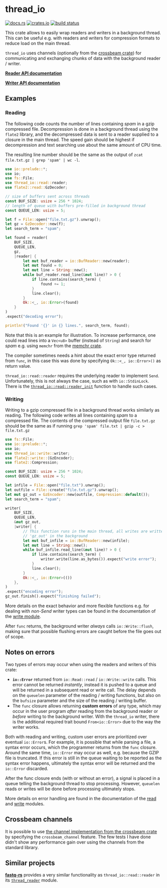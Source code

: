 # thread_io

[![docs.rs](https://docs.rs/thread_io/badge.svg)](https://docs.rs/thread_io/latest/thread_io)
[![crates.io](https://img.shields.io/crates/v/thread_io.svg)](https://crates.io/crates/thread_io)
[![build status](https://api.travis-ci.org/markschl/thread_io.svg?branch=master)](https://travis-ci.org/markschl/thread_io)

This crate allows to easily wrap readers and writers in a background thread.
This can be useful e.g. with readers and writers for compression formats to 
reduce load on the main thread.

`thread_io` uses channels (optionally from the
[crossbeam crate](https://docs.rs/crossbeam/latest/crossbeam/channel/index.html))
for communicating and exchanging chunks of data with the background reader /
writer.

**[Reader API documentation](https://docs.rs/thread_io/latest/thread_io/read)**

**[Writer API documentation](https://docs.rs/thread_io/latest/thread_io/write)**

## Examples

### Reading

The following code counts the number of lines containing *spam* in a gzip 
compressed file. Decompression is done in a background thread using the `flate2`
library, and the decompressed data is sent to a reader supplied to a closure in
the main thread. The speed gain should be highest if decompression and text
searching use about the same amount of CPU time.

The resulting line number should be the same as the output of 
`zcat file.txt.gz | grep 'spam' | wc -l`.

```rust
use io::prelude::*;
use io;
use fs::File;
use thread_io::read::reader;
use flate2::read::GzDecoder;

// size of buffers sent across threads
const BUF_SIZE: usize = 256 * 1024;
// length of queue with buffers pre-filled in background thread
const QUEUE_LEN: usize = 5;

let f = File::open("file.txt.gz").unwrap();
let gz = GzDecoder::new(f);
let search_term = "spam";

let found = reader(
    BUF_SIZE, 
    QUEUE_LEN,  
    gz, 
    |reader| {
        let mut buf_reader = io::BufReader::new(reader);
        let mut found = 0;
        let mut line = String::new();
        while buf_reader.read_line(&mut line)? > 0 {
            if line.contains(search_term) {
                found += 1;
            }
            line.clear();
        }
        Ok::<_, io::Error>(found)
    }
)
.expect("decoding error");

println!("Found '{}' in {} lines.", search_term, found);
```

Note that this is an example for illustration. To increase performance, one
could read lines into a `Vec<u8>` buffer (instead of `String`) and search for
*spam* e.g. using `memchr` from the [memchr crate](https://crates.io/crates/memchr).

The compiler sometimes needs a hint about the exact error type returned from
`func`, in this case this was done by specifying `Ok::<_, io::Error>()` as
return value.

`thread_io::read::reader` requires the underlying reader to implement `Send`.
Unfortunately, this is not always the case, such as with `io::StdinLock`. 
There is the [`thread_io::read::reader_init`](https://docs.rs/thread_io/latest/thread_io/read/fn.reader_init.html)
function to handle such cases.

### Writing

Writing to a gzip compressed file in a background thread works similarly as
reading. The following code writes all lines containing *spam* to a compressed
file. The contents of the compressed output file `file.txt.gz` should be the
same as if running `grep 'spam' file.txt | gzip -c > file.txt.gz`

```rust
use fs::File;
use io::prelude::*;
use io;
use thread_io::write::writer;
use flate2::write::{GzEncoder};
use flate2::Compression;

const BUF_SIZE: usize = 256 * 1024;
const QUEUE_LEN: usize = 5;

let infile = File::open("file.txt").unwrap();
let outfile = File::create("file.txt.gz").unwrap();
let mut gz_out = GzEncoder::new(outfile, Compression::default());
let search_term = "spam";

writer(
    BUF_SIZE,
    QUEUE_LEN,
    &mut gz_out,
    |writer| {
        // This function runs in the main thread, all writes are written to
        // 'gz_out' in the background
        let mut buf_infile = io::BufReader::new(infile);
        let mut line = String::new();
        while buf_infile.read_line(&mut line)? > 0 {
            if line.contains(search_term) {
                writer.write(line.as_bytes()).expect("write error");
            }
            line.clear();
        }
        Ok::<_, io::Error>(())
    },
)
.expect("encoding error");
gz_out.finish().expect("finishing failed");
```

More details on the exact behavior and more flexible functions e.g. for dealing
with *non-Send* writer types can be found in the documentation of the
[write module](https://docs.rs/thread_io/latest/thread_io/write).

After `func` returns, the background writer *always* calls 
`io::Write::flush`, making sure that possible flushing errors are caught before
the file goes out of scope.

## Notes on errors

Two types of errors may occur when using the readers and writers of this crate:

* **`io::Error`** returned from `io::Read::read` / `io::Write::write` calls.
  This error cannot be returned *instantly*, instead it is pushed to a queue and
  will be returned in a subsequent read or write call. The delay depends on the
  `queuelen` parameter of the reading / writing functions, but also on the 
  `bufsize` parameter and the size of the reading / writing buffer.
* The `func` closure allows returning **custom errors** of any type, which may 
  occur in the user program *after* reading from the background reader or 
  *before* writing to the background writer. With the `thread_io` writer, there 
  is the additional required trait bound `From<io::Error>` due to the way the
  writer works.

Both with reading and writing, custom user errors are prioritized over eventual
`io::Error`s.
For example, it is possible that while parsing a file, a syntax error occurs,
which the programmer returns from the `func` closure. Around the same time,
`io::Error` may occur as well, e.g. because the GZIP file is truncated. If this
error is still in the queue waiting to be reported as the syntax error happens,
ultimately the syntax error will be returned and the `io::Error` discarded.

After the func closure ends (with or without an error), a signal is placed in
a queue telling the background thread to stop processing. However, `queuelen` 
reads or writes will be done before processing ultimately stops.

More details on error handling are found in the documentation of the 
[read](https://docs.rs/thread_io/latest/thread_io/read) and
[write](https://docs.rs/thread_io/latest/thread_io/write) modules.

## Crossbeam channels

It is possible to use 
[the channel implementation from the crossbeam crate](https://docs.rs/crossbeam/latest/crossbeam/channel/index.html)
by specifying the `crossbeam_channel` feature. The few tests I have done didn't
show any performance gain over using the channels from the standard library.

## Similar projects

[**fastq-rs**](https://github.com/aseyboldt/fastq-rs) provides a very similar
functionality as `thread_io::read::reader` in its
[`thread_reader`](https://docs.rs/fastq/latest/fastq/fn.thread_reader.html)
module.

